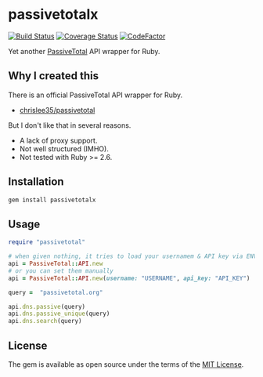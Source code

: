 # passivetotalx

[![Build Status](https://travis-ci.com/ninoseki/passivetotalx.svg?branch=master)](https://travis-ci.com/ninoseki/passivetotalx)
[![Coverage Status](https://coveralls.io/repos/github/ninoseki/passivetotalx/badge.svg?branch=master)](https://coveralls.io/github/ninoseki/passivetotalx?branch=master)
[![CodeFactor](https://www.codefactor.io/repository/github/ninoseki/passivetotalx/badge)](https://www.codefactor.io/repository/github/ninoseki/passivetotalx)

Yet another [PassiveTotal](https://community.riskiq.com/) API wrapper for Ruby.

## Why I created this

There is an official PassiveTotal API wrapper for Ruby.

- [chrislee35/passivetotal](https://github.com/chrislee35/passivetotal)

But I don't like that in several reasons.

- A lack of proxy support.
- Not well structured (IMHO).
- Not tested with Ruby >= 2.6.

## Installation

```bash
gem install passivetotalx
```

## Usage

```ruby
require "passivetotal"

# when given nothing, it tries to load your usernamem & API key via ENV["PASSIVETOTAL_USERNAME"] and ENV["PASSIVETOTAL_API_KEY"]
api = PassiveTotal::API.new
# or you can set them manually
api = PassiveTotal::API.new(username: "USERNAME", api_key: "API_KEY")

query =  "passivetotal.org"

api.dns.passive(query)
api.dns.passive_unique(query)
api.dns.search(query)
```

## License

The gem is available as open source under the terms of the [MIT License](https://opensource.org/licenses/MIT).
